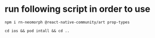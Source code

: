 # run following script in order to use

```
npm i rn-neomorph @react-native-community/art prop-types
```

```
cd ios && pod intall && cd ..
```
